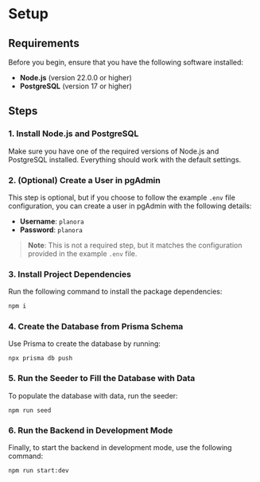 # Setup

## Requirements

Before you begin, ensure that you have the following software installed:

- **Node.js** (version 22.0.0 or higher)
- **PostgreSQL** (version 17 or higher)

## Steps

### 1. Install Node.js and PostgreSQL
Make sure you have one of the required versions of Node.js and PostgreSQL installed. Everything should work with the default settings.

### 2. (Optional) Create a User in pgAdmin

This step is optional, but if you choose to follow the example `.env` file configuration, you can create a user in pgAdmin with the following details:

- **Username**: `planora`
- **Password**: `planora`

> **Note**: This is not a required step, but it matches the configuration provided in the example `.env` file.

### 3. Install Project Dependencies

Run the following command to install the package dependencies:

```bash
npm i
```

### 4. Create the Database from Prisma Schema
Use Prisma to create the database by running:
```
npx prisma db push
```

### 5. Run the Seeder to Fill the Database with Data
To populate the database with data, run the seeder:
```
npm run seed
```

### 6. Run the Backend in Development Mode
Finally, to start the backend in development mode, use the following command:
```
npm run start:dev
```
